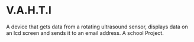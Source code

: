 # V.A.H.T.I
A device that gets data from a rotating ultrasound sensor, displays data on an lcd screen and sends it to an email address. A school Project.
